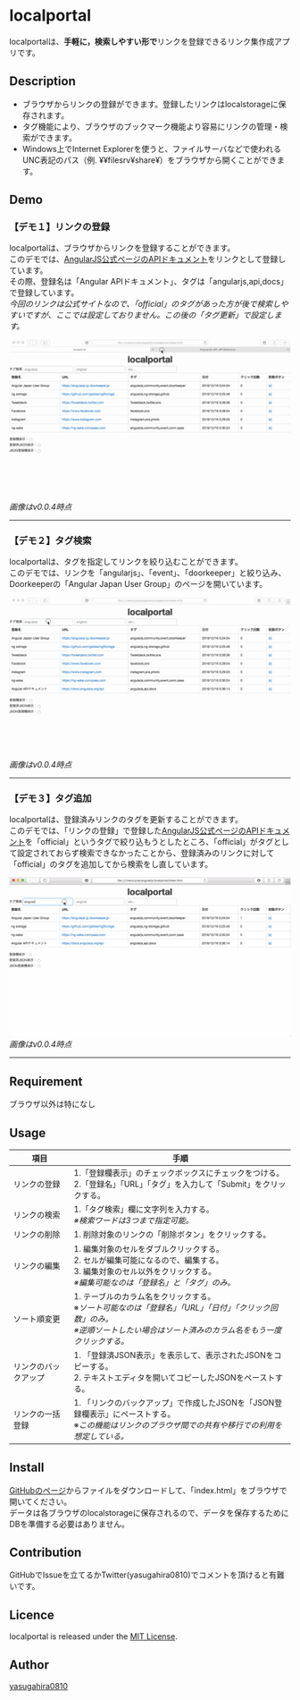 localportal
====

localportalは、**手軽に，検索しやすい形で**リンクを登録できるリンク集作成アプリです。  

## Description

- ブラウザからリンクの登録ができます。登録したリンクはlocalstorageに保存されます。
- タグ機能により、ブラウザのブックマーク機能より容易にリンクの管理・検索ができます。
- Windows上でInternet Explorerを使うと、ファイルサーバなどで使われるUNC表記のパス（例. ¥¥filesrv¥share¥）をブラウザから開くことができます。

## Demo

### 【デモ１】リンクの登録

localportalは、ブラウザからリンクを登録することができます。  
このデモでは、[AngularJS公式ページのAPIドキュメント](https://docs.angularjs.org/api)をリンクとして登録しています。  
その際、登録名は「Angular APIドキュメント」、タグは「angularjs,api,docs」で登録しています。  
*今回のリンクは公式サイトなので、「official」のタグがあった方が後で検索しやすいですが、ここでは設定しておりません。この後の「タグ更新」で設定します。*

![登録](img/Demo1_register.gif)
*画像はv0.0.4時点*

---

### 【デモ２】タグ検索

localportalは、タグを指定してリンクを絞り込むことができます。  
このデモでは、リンクを「angularjs」、「event」、「doorkeeper」と絞り込み、Doorkeeperの「Angular Japan User Group」のページを開いています。

![検索](img/Demo2_search.gif)
*画像はv0.0.4時点*

---

### 【デモ３】タグ追加

localportalは、登録済みリンクのタグを更新することができます。  
このデモでは、「リンクの登録」で登録した[AngularJS公式ページのAPIドキュメント](https://docs.angularjs.org/api)を「official」というタグで絞り込もうとしたところ、「official」がタグとして設定されておらず検索できなかったことから、登録済みのリンクに対して「official」のタグを追加してから検索をし直しています。

![タグ追加](img/Demo3_tag_add.gif)
*画像はv0.0.4時点*

---

## Requirement

ブラウザ以外は特になし

## Usage

|項目|手順|
|---|---|
|リンクの登録|1.「登録欄表示」のチェックボックスにチェックをつける。</br>2.「登録名」「URL」「タグ」を入力して「Submit」をクリックする。|
|リンクの検索|1.「タグ検索」欄に文字列を入力する。</br>*※検索ワードは3つまで指定可能。*|
|リンクの削除|1. 削除対象のリンクの「削除ボタン」をクリックする。|
|リンクの編集|1. 編集対象のセルをダブルクリックする。</br>2. セルが編集可能になるので、編集する。</br>3. 編集対象のセル以外をクリックする。</br>*※編集可能なのは「登録名」と「タグ」のみ。*|
|ソート順変更|1. テーブルのカラム名をクリックする。</br>※*ソート可能なのは「登録名」「URL」「日付」「クリック回数」のみ。*</br>*※逆順ソートしたい場合はソート済みのカラム名をもう一度クリックする。*|
|リンクのバックアップ|1. 「登録済JSON表示」を表示して、表示されたJSONをコピーする。</br>2. テキストエディタを開いてコピーしたJSONをペーストする。|
|リンクの一括登録|1. 「リンクのバックアップ」で作成したJSONを「JSON登録欄表示」にペーストする。</br>※*この機能はリンクのブラウザ間での共有や移行での利用を想定している。*|


## Install

[GitHubのページ](https://github.com/yasugahira0810/localportal)からファイルをダウンロードして、「index.html」をブラウザで開いてください。  
データは各ブラウザのlocalstorageに保存されるので、データを保存するためにDBを準備する必要はありません。

## Contribution

GitHubでIssueを立てるかTwitter(yasugahira0810)でコメントを頂けると有難いです。

## Licence

localportal is released under the [MIT License](http://www.opensource.org/licenses/MIT).

## Author

[yasugahira0810](https://github.com/yasugahira0810)
